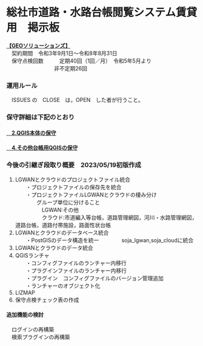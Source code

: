 # 総社市道路・水路台帳閲覧システム賃貸用　掲示板  
**[【GEOソリューションズ】](https://geo-sol.co.jp/)**   
　契約期間　令和3年9月1日～令和8年8月31日  
　保守点検回数　　　定期40回（1回／月）　令和5年5月より   
　　　　　　　　　非不定期26回  
### 運用ルール  
　ISSUES の　CLOSE　は，OPEN　した者が行うこと。  
### 保守詳細は下記のとおり
#### [　2.QGIS本体の保守](https://github.com/city-soja-chiiki/QGIS/blob/main/2.QGIS%E6%9C%AC%E4%BD%93%E3%81%AE%E4%BF%9D%E5%AE%88.md)  
#### [　4.その他台帳用QGISの保守](https://github.com/city-soja-chiiki/QGIS/blob/main/4.%E3%81%9D%E3%81%AE%E4%BB%96%E5%8F%B0%E5%B8%B3%E7%94%A8QGIS%E3%81%AE%E4%BF%9D%E5%AE%88.md)  　
### 今後の引継ぎ段取り概要　2023/05/19初版作成
1. LGWANとクラウドのプロジェクトファイル統合  
　　・プロジェクトファイルの保存先を統合  
　　・プロジェクトファイルLGWANとクラウドの棲み分け  
  　　　　グループ単位に分けること  
　　　　　LGWAN:その他  
　　　　　クラウド:市道編入等台帳，道路管理網図，河川・水路管理網図，道路台帳，道路付帯施設，路面性状台帳  
2. LGWANとクラウドのデータベース統合  
　　・PostGISのデータ構造を統一
　　　　soja_lgwan,soja_cloudに統合
3. LGWANとクラウドのデータ統合   
4. QGISランチャ  
　　・コンフィグファイルのランチャー内移行  
　　・プラグインファイルのランチャー内移行  
　　・プラグイン　コンフィグファイルのバージョン管理追加  
　　・ランチャーのオブジェクト化  
1. LIZMAP
1. 保守点検チェック表の作成  
#### 追加機能の検討
　ログインの再構築  
　検索プラグインの再構築    
